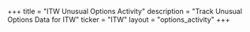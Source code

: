 +++
title = "ITW Unusual Options Activity"
description = "Track Unusual Options Data for ITW"
ticker = "ITW"
layout = "options_activity"
+++

